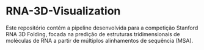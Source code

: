 # RNA-3D-Visualization
Este repositório contém a pipeline desenvolvida para a competição Stanford RNA 3D Folding, focada na predição de estruturas tridimensionais de moléculas de RNA a partir de múltiplos alinhamentos de sequência (MSA).

